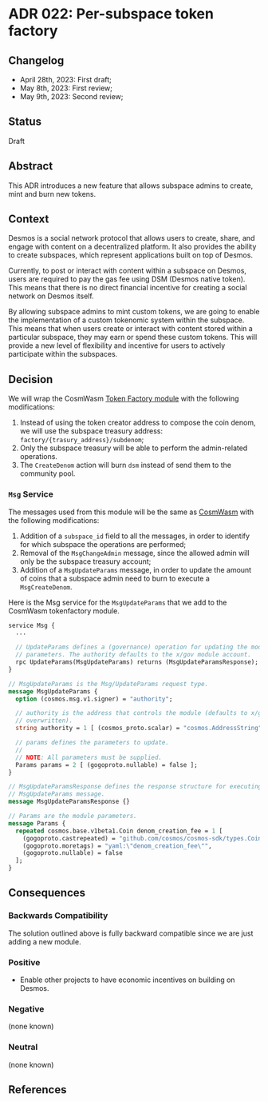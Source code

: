 # ADR 022: Per-subspace token factory

## Changelog
- April 28th, 2023: First draft;
- May 8th, 2023: First review;
- May 9th, 2023: Second review;

## Status

Draft

## Abstract

This ADR introduces a new feature that allows subspace admins to create, mint and burn new tokens. 

## Context

Desmos is a social network protocol that allows users to create, share, and engage with content on a decentralized platform. It also provides the ability to create subspaces, which represent applications built on top of Desmos.

Currently, to post or interact with content within a subspace on Desmos, users are required to pay the gas fee using DSM (Desmos native token). This means that there is no direct financial incentive for creating a social network on Desmos itself.

By allowing subspace admins to mint custom tokens, we are going to enable the implementation of a custom tokenomic system within the subspace. This means that when users create or interact with content stored within a particular subspace, they may earn or spend these custom tokens. This will provide a new level of flexibility and incentive for users to actively participate within the subspaces.

## Decision

We will wrap the CosmWasm [Token Factory module](https://github.com/CosmWasm/token-factory/blob/main/x/tokenfactory)
with the following modifications:
1. Instead of using the token creator address to compose the coin denom, we will use the subspace treasury address: `factory/{trasury_address}/subdenom`;
2. Only the subspace treasury will be able to perform the admin-related operations.
3. The `CreateDenom` action will burn `dsm` instead of send them to the community pool.  


### `Msg` Service
The messages used from this module will be the same as [CosmWasm](https://github.com/CosmWasm/token-factory/blob/main/proto/osmosis/tokenfactory/v1beta1/tx.proto)
with the following modifications: 
1. Addition of a `subspace_id` field to all the messages, in order to identify for which subspace the operations are performed;
2. Removal of the `MsgChangeAdmin` message, since the allowed admin will only be the subspace treasury account;
3. Addition of a `MsgUpdateParams` message, in order to update the amount of coins that a subspace admin need to burn to execute a `MsgCreateDenom`.  

Here is the Msg service for the `MsgUpdateParams` that we add to the CosmWasm tokenfactory module.

```protobuf
service Msg {
  ...

  // UpdateParams defines a (governance) operation for updating the module
  // parameters. The authority defaults to the x/gov module account.
  rpc UpdateParams(MsgUpdateParams) returns (MsgUpdateParamsResponse);
}

// MsgUpdateParams is the Msg/UpdateParams request type.
message MsgUpdateParams {
  option (cosmos.msg.v1.signer) = "authority";

  // authority is the address that controls the module (defaults to x/gov unless
  // overwritten).
  string authority = 1 [ (cosmos_proto.scalar) = "cosmos.AddressString" ];

  // params defines the parameters to update.
  //
  // NOTE: All parameters must be supplied.
  Params params = 2 [ (gogoproto.nullable) = false ];
}

// MsgUpdateParamsResponse defines the response structure for executing a
// MsgUpdateParams message.
message MsgUpdateParamsResponse {}

// Params are the module parameters.
message Params {
  repeated cosmos.base.v1beta1.Coin denom_creation_fee = 1 [
    (gogoproto.castrepeated) = "github.com/cosmos/cosmos-sdk/types.Coins",
    (gogoproto.moretags) = "yaml:\"denom_creation_fee\"",
    (gogoproto.nullable) = false
  ];
}
```

## Consequences

### Backwards Compatibility

The solution outlined above is fully backward compatible since we are just adding a new module.

### Positive

- Enable other projects to have economic incentives on building on Desmos.

### Negative

(none known)

### Neutral

(none known)

## References